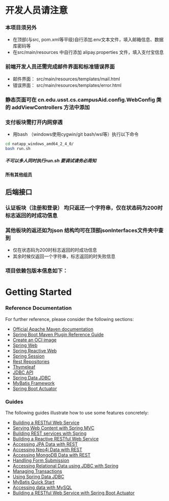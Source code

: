 # 开发人员请注意

### 本项目须另外
* 在顶部(与src, pom.xml等平级)自行添加.env文本文件，填入邮箱信息、数据库密码等
* 在src/main/resources 中自行添加 alipay.properties 文件，填入支付宝信息
### 前端开发人员还需完成邮件界面和标准错误界面
* 邮件界面： src/main/resources/templates/mail.html
* 错误界面： src/main/resources/templates/error.html
### 静态页面可在 cn.edu.usst.cs.campusAid.config.WebConfig 类的 addViewControllers 方法中添加

### 支付板块需打开内网穿透
* 用bash （windows使用cygwin/git bash/wsl等）执行以下命令
```bash
cd natapp_windows_amd64_2_4_0/
bash run.sh
```
##### 不可以多人同时执行run.sh 要调试请务必周知
#### 所有其他组员

## 后端接口
### 认证板块（注册和登录） 均只返还一个字符串，仅在状态码为200时标志返回的时成功信息
### 其他板块的返还如为json 结构均可在顶部jsonInterfaces文件夹中查到
* 仅在状态码为200时标志返回的时成功信息
* 其余时候仅返回一个字符串，标志返回的时失败信息

### 项目依赖包版本信息如下：


# Getting Started

### Reference Documentation
For further reference, please consider the following sections:

* [Official Apache Maven documentation](https://maven.apache.org/guides/index.html)
* [Spring Boot Maven Plugin Reference Guide](https://docs.spring.io/spring-boot/docs/2.6.13/maven-plugin/reference/html/)
* [Create an OCI image](https://docs.spring.io/spring-boot/docs/2.6.13/maven-plugin/reference/html/#build-image)
* [Spring Web](https://docs.spring.io/spring-boot/docs/2.6.13/reference/htmlsingle/#web)
* [Spring Reactive Web](https://docs.spring.io/spring-boot/docs/2.6.13/reference/htmlsingle/#web.reactive)
* [Spring Session](https://docs.spring.io/spring-session/reference/)
* [Rest Repositories](https://docs.spring.io/spring-boot/docs/2.6.13/reference/htmlsingle/#howto.data-access.exposing-spring-data-repositories-as-rest)
* [Thymeleaf](https://docs.spring.io/spring-boot/docs/2.6.13/reference/htmlsingle/#web.servlet.spring-mvc.template-engines)
* [JDBC API](https://docs.spring.io/spring-boot/docs/2.6.13/reference/htmlsingle/#data.sql)
* [Spring Data JDBC](https://docs.spring.io/spring-boot/docs/2.6.13/reference/htmlsingle/#data.sql.jdbc)
* [MyBatis Framework](https://mybatis.org/spring-boot-starter/mybatis-spring-boot-autoconfigure/)
* [Spring Boot Actuator](https://docs.spring.io/spring-boot/docs/2.6.13/reference/htmlsingle/#actuator)

### Guides
The following guides illustrate how to use some features concretely:

* [Building a RESTful Web Service](https://spring.io/guides/gs/rest-service/)
* [Serving Web Content with Spring MVC](https://spring.io/guides/gs/serving-web-content/)
* [Building REST services with Spring](https://spring.io/guides/tutorials/rest/)
* [Building a Reactive RESTful Web Service](https://spring.io/guides/gs/reactive-rest-service/)
* [Accessing JPA Data with REST](https://spring.io/guides/gs/accessing-data-rest/)
* [Accessing Neo4j Data with REST](https://spring.io/guides/gs/accessing-neo4j-data-rest/)
* [Accessing MongoDB Data with REST](https://spring.io/guides/gs/accessing-mongodb-data-rest/)
* [Handling Form Submission](https://spring.io/guides/gs/handling-form-submission/)
* [Accessing Relational Data using JDBC with Spring](https://spring.io/guides/gs/relational-data-access/)
* [Managing Transactions](https://spring.io/guides/gs/managing-transactions/)
* [Using Spring Data JDBC](https://github.com/spring-projects/spring-data-examples/tree/master/jdbc/basics)
* [MyBatis Quick Start](https://github.com/mybatis/spring-boot-starter/wiki/Quick-Start)
* [Accessing data with MySQL](https://spring.io/guides/gs/accessing-data-mysql/)
* [Building a RESTful Web Service with Spring Boot Actuator](https://spring.io/guides/gs/actuator-service/)

